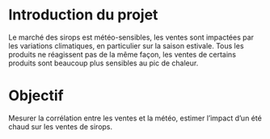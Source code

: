 # Introduction du projet

Le marché des sirops est météo-sensibles, les ventes sont impactées par les variations climatiques, en particulier sur la saison estivale. 
Tous les produits ne réagissent pas de la même façon, les ventes de certains produits sont beaucoup plus sensibles au pic de chaleur.

# Objectif 

Mesurer la corrélation entre les ventes et la météo, estimer l’impact d’un été chaud sur les ventes de sirops.
